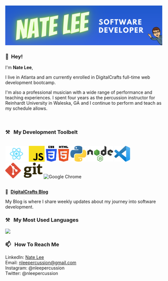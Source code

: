 ![Header](https://github.com/natelee3/natelee3/blob/main/readme-banner.png "Header")

### 👋&nbsp;&nbsp;Hey!

I'm **Nate Lee**, 

I live in Atlanta and am currently enrolled in DigitalCrafts full-time web development bootcamp. 

I'm also a professional musician with a wide range of performance and teaching experiences. I spent four years as the percussion instructor for Reinhardt University in Waleska, GA and I continue to perform and teach as my schedule allows.
<br><br><br>

### ⚒&nbsp;&nbsp;&nbsp;My Development Toolbelt
<br>
<img alt="React" title="React" src="https://github.com/natelee3/natelee3/blob/main/react-icon.svg" height="50">
<img alt="JavaScript" title="JavaScript" src="https://github.com/natelee3/natelee3/blob/main/javascript.svg" height="50">
<img alt="CSS" title="CSS" src="https://github.com/natelee3/natelee3/blob/main/css-3.svg" height="50">
<img alt="HTML" title="HTML" src="https://github.com/natelee3/natelee3/blob/main/html-5.svg" height="50">
<img alt="Python" title="Python" src="https://github.com/natelee3/natelee3/blob/main/python.svg" height="50">
<img alt=" title=" title="Node.js" src="https://github.com/natelee3/natelee3/blob/main/nodejs.svg" height="50">
<img alt="VS Code" title="VS Code" src="https://github.com/natelee3/natelee3/blob/main/visual-studio-code.svg" height="50">
<img alt="Git" title="Git" src="https://github.com/natelee3/natelee3/blob/main/git.svg" height="50">
<img alt="Google Chrome" title="Google Chrome" src="https://user-images.githubusercontent.com/1680157/87443745-47fd3c00-c5cc-11ea-878f-44f34572775e.png" height="50"><br><br>


📝&nbsp;&nbsp;**[DigitalCrafts Blog](http://github.com/natelee3/blog_posts)**

My Blog is where I share weekly updates about my journey into software development. 


### ⚒&nbsp;&nbsp;&nbsp;My Most Used Languages
<a href="https://github.com/natelee3/natelee3">
  <img align="center" src="https://github-readme-stats.vercel.app/api/top-langs/?username=natelee3&hide=java,html,tex&title_color=ffffff&text_color=c9cacc&icon_color=2bbc8a&bg_color=1d1f21&langs_count=3" />
</a>

### 📫&nbsp;&nbsp;&nbsp;How To Reach Me

LinkedIn: <a href="https://www.linkedin.com/in/nate-lee3"/>Nate Lee</a><br>
Email: nleepercussion@gmail.com<br>
Instagram: @nleepercussion<br>
Twitter: @nleepercussion

